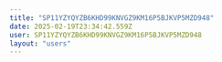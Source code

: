 ```yaml
---
title: "SP11YZYQYZB6KHD99KNVGZ9KM16P5BJKVP5MZD948"
date: 2025-02-19T23:34:42.559Z
user: SP11YZYQYZB6KHD99KNVGZ9KM16P5BJKVP5MZD948
layout: "users"
---
```

    